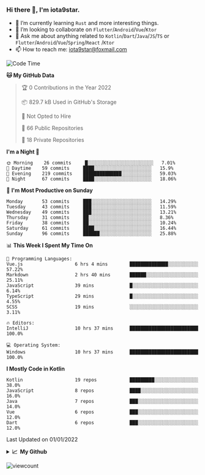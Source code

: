 ### Hi there 👋, I'm iota9star.

- 🌱 I’m currently learning `Rust` and more interesting things.
- 👯 I’m looking to collaborate on `Flutter`/`Android`/`Vue`/`Ktor`
- 💬 Ask me about anything related to `Kotlin`/`Dart`/`Java`/`JS`/`TS` or `Flutter`/`Android`/`Vue`/`Spring`/`React`
  /`Ktor`
- 📫 How to reach me: [iota9star@foxmail.com](iota9star@foxmail.com)



<!--START_SECTION:waka-->
![Code Time](http://img.shields.io/badge/Code%20Time-2%2C617%20hrs%2050%20mins-blue)

**🐱 My GitHub Data** 

> 🏆 0 Contributions in the Year 2022
 > 
> 📦 829.7 kB Used in GitHub's Storage 
 > 
> 🚫 Not Opted to Hire
 > 
> 📜 66 Public Repositories 
 > 
> 🔑 18 Private Repositories  
 > 
**I'm a Night 🦉** 

```text
🌞 Morning    26 commits     █░░░░░░░░░░░░░░░░░░░░░░░░   7.01% 
🌆 Daytime    59 commits     ████░░░░░░░░░░░░░░░░░░░░░   15.9% 
🌃 Evening    219 commits    ██████████████░░░░░░░░░░░   59.03% 
🌙 Night      67 commits     ████░░░░░░░░░░░░░░░░░░░░░   18.06%

```
📅 **I'm Most Productive on Sunday** 

```text
Monday       53 commits     ███░░░░░░░░░░░░░░░░░░░░░░   14.29% 
Tuesday      43 commits     ███░░░░░░░░░░░░░░░░░░░░░░   11.59% 
Wednesday    49 commits     ███░░░░░░░░░░░░░░░░░░░░░░   13.21% 
Thursday     31 commits     ██░░░░░░░░░░░░░░░░░░░░░░░   8.36% 
Friday       38 commits     ██░░░░░░░░░░░░░░░░░░░░░░░   10.24% 
Saturday     61 commits     ████░░░░░░░░░░░░░░░░░░░░░   16.44% 
Sunday       96 commits     ██████░░░░░░░░░░░░░░░░░░░   25.88%

```


📊 **This Week I Spent My Time On** 

```text
💬 Programming Languages: 
Vue.js                   6 hrs 4 mins        ██████████████░░░░░░░░░░░   57.22% 
Markdown                 2 hrs 40 mins       ██████░░░░░░░░░░░░░░░░░░░   25.11% 
JavaScript               39 mins             █░░░░░░░░░░░░░░░░░░░░░░░░   6.14% 
TypeScript               29 mins             █░░░░░░░░░░░░░░░░░░░░░░░░   4.55% 
SCSS                     19 mins             ░░░░░░░░░░░░░░░░░░░░░░░░░   3.11%

🔥 Editors: 
IntelliJ                 10 hrs 37 mins      █████████████████████████   100.0%

💻 Operating System: 
Windows                  10 hrs 37 mins      █████████████████████████   100.0%

```

**I Mostly Code in Kotlin** 

```text
Kotlin                   19 repos            █████████░░░░░░░░░░░░░░░░   38.0% 
JavaScript               8 repos             ████░░░░░░░░░░░░░░░░░░░░░   16.0% 
Java                     7 repos             ███░░░░░░░░░░░░░░░░░░░░░░   14.0% 
Vue                      6 repos             ███░░░░░░░░░░░░░░░░░░░░░░   12.0% 
Dart                     6 repos             ███░░░░░░░░░░░░░░░░░░░░░░   12.0%

```



 Last Updated on 01/01/2022
<!--END_SECTION:waka-->

<details>
  <summary><b>📈&nbsp;&nbsp;My Github</b></summary>
  <br>
  <img src='https://github-profile-trophy.vercel.app/?username=iota9star'>
  <img src='https://bad-apple-github-readme.vercel.app/api?show_bg=1&username=iota9star&hide_title=true'>
  <img src='http://cr-skills-chart-widget.azurewebsites.net/api/api?username=iota9star'>
</details>


![viewcount](https://count.getloli.com/get/@iota9star?theme=rule34)
